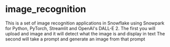 # image_recognition

This is a set of image recognition applications in Snowflake using Snowpark for Python, PyTorch, Streamlit and OpenAI's DALL-E 2.
The first you will upload and image and it will detect what the image is and display in text
The second will take a prompt and generate an image from that prompt
